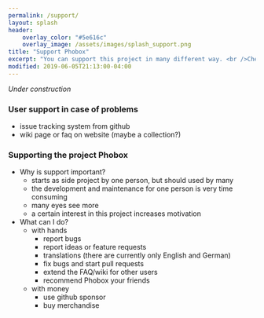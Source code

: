 ```yaml
---
permalink: /support/
layout: splash
header:
    overlay_color: "#5e616c"
    overlay_image: /assets/images/splash_support.png
title: "Support Phobox"
excerpt: "You can support this project in many different way. <br />Check out the possibilities."
modified: 2019-06-05T21:13:00-04:00
---
```


_Under construction_

### User support in case of problems
  * issue tracking system from github
  * wiki page or faq on website (maybe a collection?)

### Supporting the project Phobox
  * Why is support important?
    * starts as side project by one person, but should used by many
    * the development and maintenance for one person is very time consuming
    * many eyes see more
    * a certain interest in this project increases motivation
  * What can I do?
    * with hands
      * report bugs
      * report ideas or feature requests
      * translations (there are currently only English and German)
      * fix bugs and start pull requests
      * extend the FAQ/wiki for other users
      * recommend Phobox your friends
    * with money
      * use github sponsor
      * buy merchandise
